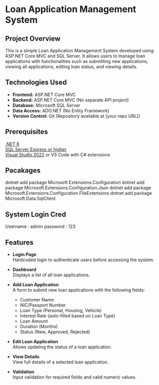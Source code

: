 # Loan Application Management System

## Project Overview
This is a simple Loan Application Management System developed using ASP.NET Core MVC and SQL Server. It allows users to manage loan applications with functionalities such as submitting new applications, viewing all applications, editing loan status, and viewing details.

## Technologies Used

- **Frontend:** ASP.NET Core MVC  
- **Backend:** ASP.NET Core MVC (No separate API project)  
- **Database:** Microsoft SQL Server  
- **Data Access:** ADO.NET (No Entity Framework)  
- **Version Control:** Git (Repository available at [your repo URL]) 

## Prerequisites
[.NET 8](https://dotnet.microsoft.com/en-us/download/dotnet/8.0)  
[SQL Server Express or higher](https://www.microsoft.com/en-us/sql-server/sql-server-downloads)  
[Visual Studio 2022](https://visualstudio.microsoft.com/vs/) or VS Code with C# extensions

  
## Pacakages
dotnet add package Microsoft.Extensions.Configuration
dotnet add package Microsoft.Extensions.Configuration.Json
dotnet add package Microsoft.Extensions.Configuration.FileExtensions
dotnet add package Microsoft.Data.SqlClient

## System Login Cred
Username : admin
password : 123

## Features

- **Login Page**  
  Hardcoded login to authenticate users before accessing the system.

- **Dashboard**  
  Displays a list of all loan applications.

- **Add Loan Application**  
  A form to submit new loan applications with the following fields:  
  - Customer Name  
  - NIC/Passport Number  
  - Loan Type (Personal, Housing, Vehicle)  
  - Interest Rate (auto-filled based on Loan Type)  
  - Loan Amount  
  - Duration (Months)  
  - Status (New, Approved, Rejected)

- **Edit Loan Application**  
  Allows updating the status of a loan application.

- **View Details**  
  View full details of a selected loan application.

- **Validation**  
  Input validation for required fields and valid numeric values.
